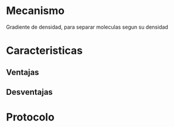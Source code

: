 # Mecanismo

Gradiente de densidad, para separar moleculas segun su densidad

# Caracteristicas

## Ventajas

## Desventajas

# Protocolo
